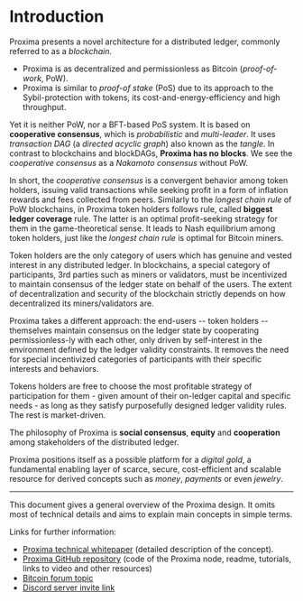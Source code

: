 Introduction
===

Proxima presents a novel architecture for a distributed ledger, commonly referred to as a *blockchain*.

- Proxima is as decentralized and permissionless as Bitcoin (*proof-of-work*, PoW).
- Proxima is similar to *proof-of stake* (PoS) due to its approach to the Sybil-protection with tokens, its cost-and-energy-efficiency and high throughput.

Yet it is neither PoW, nor a BFT-based PoS system. It is based on **cooperative consensus**, which is _probabilistic_ and _multi-leader_. 
It uses _transaction DAG_ (a _directed acyclic graph_) also known as the _tangle_. In contrast to blockchains and blockDAGs, **Proxima has no blocks**. We see the _cooperative consensus_ as a _Nakamoto consensus_ without PoW.

In short, the *cooperative consensus* is a convergent behavior among token holders, issuing valid transactions while seeking profit in a form of inflation rewards and fees collected from peers. Similarly to the *longest chain rule* of PoW blockchains, in Proxima token holders follows rule, called **biggest ledger coverage** rule. The latter is an optimal profit-seeking strategy for them in the game-theoretical sense. It leads to Nash equilibrium among token holders, just like the *longest chain rule* is optimal for Bitcoin miners.

Token holders are the only category of users which has genuine and vested interest in any distributed ledger. In blockchains, a special category of participants, 3rd parties such as miners or validators, must be incentivized to maintain consensus of the ledger state on behalf of the users. The extent of decentralization and security of the blockchain strictly depends on how decentralized its miners/validators are.

Proxima takes a different approach: the end-users -- token holders -- themselves maintain consensus on the ledger state by cooperating permissionless-ly with each other, only driven by self-interest in the environment defined by the ledger validity constraints. It removes the need for special incentivized categories of participants with their specific interests and behaviors. 

Tokens holders are free to choose the most profitable strategy of participation for them - given amount of their on-ledger capital and specific needs - as long as they satisfy purposefully designed ledger validity rules. The rest is market-driven.

The philosophy of Proxima is **social consensus**, **equity** and **cooperation** among stakeholders of the distributed ledger.

Proxima positions itself as a possible platform for a _digital gold_, a fundamental enabling layer of scarce, secure, cost-efficient and scalable resource for derived concepts such as _money_, _payments_ or even _jewelry_. 

---

This document gives a general overview of the Proxima design. It omits most of technical details and aims to explain main concepts in simple terms.

Links for further information:
- [Proxima technical whitepaper](https://arxiv.org/abs/2411.16456) (detailed description of the concept).
- [Proxima GitHub repository](https://github.com/lunfardo314/proxima) (code of the Proxima node, readme, tutorials, links to video and other resources)
- [Bitcoin forum topic](https://bitcointalk.org/index.php?topic=5499359.0)
- [Discord server invite link](https://discord.com/invite/UfFcFDy38j)
